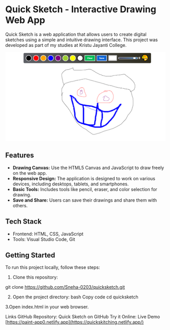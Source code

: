 # Quick Sketch - Interactive Drawing Web App

Quick Sketch is a web application that allows users to create digital sketches using a simple and intuitive drawing interface. This project was developed as part of my studies at Kristu Jayanti College.

![Quick Sketch Screenshot](paint.PNG)

## Features

- **Drawing Canvas:** Use the HTML5 Canvas and JavaScript to draw freely on the web app.
- **Responsive Design:** The application is designed to work on various devices, including desktops, tablets, and smartphones.
- **Basic Tools:** Includes tools like pencil, eraser, and color selection for drawing.
- **Save and Share:** Users can save their drawings and share them with others.

## Tech Stack

- Frontend: HTML, CSS, JavaScript
- Tools: Visual Studio Code, Git

## Getting Started

To run this project locally, follow these steps:

1. Clone this repository:
   
git clone https://github.com/Sneha-0203/quicksketch.git

2. Open the project directory:
bash
Copy code
cd quicksketch

3.Open index.html in your web browser.

Links
GitHub Repository: Quick Sketch on GitHub
Try it Online: Live Demo [https://paint-app0.netlify.app](https://quickskitching.netlify.app/)
